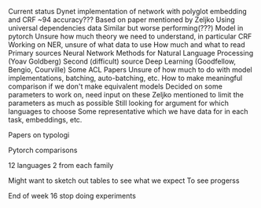 Current status
    Dynet implementation of network with polyglot embedding and CRF ~94 accuracy??? 
        Based on paper mentioned by Zeljko
        Using universal dependencies data
    Similar but worse performing(???) Model in pytorch
    Unsure how much theory we need to understand, in particular CRF
    Working on NER, unsure of what data to use
    How much and what to read
        Primary sources Neural Network Methods for Natural Language Processing (Yoav Goldberg)
        Second (difficult) source Deep Learning (Goodfellow, Bengio, Courville)
        Some ACL Papers
    Unsure of how much to do with model implementations, batching, auto-batching, etc. 
        How to make meaningful comparison if we don't make equivalent models
    Decided on some parameters to work on, need input on these
        Zeljko mentioned to limit the parameters as much as possible
        Still looking for argument for which languages to choose
            Some representative which we have data for in each task, embeddings, etc.


Papers on typologi

Pytorch comparisons

12 languages 2 from each family

Might want to sketch out tables to see what we expect
    To see progerss

End of week 16 stop doing experiments